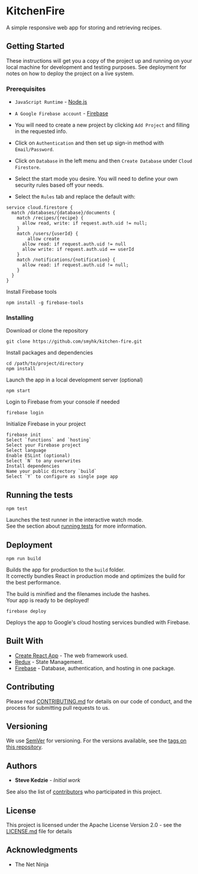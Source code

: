 # KitchenFire

A simple responsive web app for storing and retrieving recipes.

## Getting Started

These instructions will get you a copy of the project up and running on your local machine for development and testing purposes. See deployment for notes on how to deploy the project on a live system.

### Prerequisites

- `JavaScript Runtime` - [Node.js](https://nodejs.org/en/)

- `A Google Firebase account` - [Firebase](https://firebase.google.com)
- You will need to create a new project by clicking `Add Project` and filling in the requested info.
- Click on `Authentication` and then set up sign-in method with `Email/Password`.
- Click on `Database` in the left menu and then `Create Database` under `Cloud Firestore`.
- Select the start mode you desire. You will need to define your own security rules based off your needs.<br>
- Select the `Rules` tab and replace the default with:

```
service cloud.firestore {
  match /databases/{database}/documents {
    match /recipes/{recipe} {
      allow read, write: if request.auth.uid != null;
    }
    match /users/{userId} {
    	allow create
      allow read: if request.auth.uid != null
      allow write: if request.auth.uid == userId
    }
    match /notifications/{notification} {
      allow read: if request.auth.uid != null;
    }
  }
}
```

Install Firebase tools

```
npm install -g firebase-tools
```

### Installing

Download or clone the repository

```
git clone https://github.com/smyhk/kitchen-fire.git
```

Install packages and dependencies

```
cd /path/to/project/directory
npm install
```

Launch the app in a local development server (optional)

```
npm start
```

Login to Firebase from your console if needed

```
firebase login
```

Initialize Firebase in your project

```
firebase init
Select `functions` and `hosting`
Select your Firebase project
Select language
Enable ESLint (optional)
Select `N` to any overwrites
Install dependencies
Name your public directory `build`
Select `Y` to configure as single page app
```

## Running the tests

```
npm test
```

Launches the test runner in the interactive watch mode.<br>
See the section about [running tests](https://facebook.github.io/create-react-app/docs/running-tests) for more information.

## Deployment

```
npm run build
```

Builds the app for production to the `build` folder.<br>
It correctly bundles React in production mode and optimizes the build for the best performance.

The build is minified and the filenames include the hashes.<br>
Your app is ready to be deployed!

```
firebase deploy
```

Deploys the app to Google's cloud hosting services bundled with Firebase.<br>

## Built With

- [Create React App](https://github.com/facebook/create-react-app) - The web framework used.
- [Redux](https://redux.js.org) - State Management.
- [Firebase](https://firebase.google.com) - Database, authentication, and hosting in one package.

## Contributing

Please read [CONTRIBUTING.md](https://github.com/smyhk/kitchen-fire) for details on our code of conduct, and the process for submitting pull requests to us.

## Versioning

We use [SemVer](http://semver.org/) for versioning. For the versions available, see the [tags on this repository](https://github.com/smyhk/kitchen-fire/releases).

## Authors

- **Steve Kedzie** - _Initial work_

See also the list of [contributors](https://github.com/smyhk/kitchen-fire/graphs/contributors) who participated in this project.

## License

This project is licensed under the Apache License Version 2.0 - see the [LICENSE.md](LICENSE.md) file for details

## Acknowledgments

- The Net Ninja

